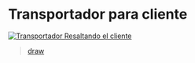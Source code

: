 # Transportador para cliente

[![Transportador Resaltando el cliente](../assets/Diagrama%20Transportadores%20Cliente.png)][draw transport client]
> [draw][draw transport client]



[draw transport client]: https://googledrive.com/host/0B7UPJuUjo-_WbkszaW9Xcll6M2s
